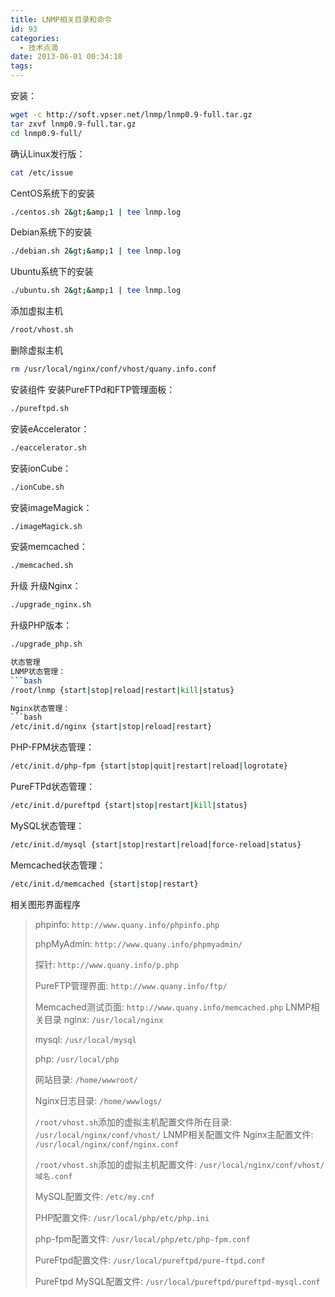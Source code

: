 ```yaml
---
title: LNMP相关目录和命令
id: 93
categories:
  - 技术点滴
date: 2013-06-01 00:34:10
tags:
---
```


安装：
```bash
wget -c http://soft.vpser.net/lnmp/lnmp0.9-full.tar.gz
tar zxvf lnmp0.9-full.tar.gz
cd lnmp0.9-full/
```

确认Linux发行版：
```bash
cat /etc/issue
```

CentOS系统下的安装
```bash
./centos.sh 2&gt;&amp;1 | tee lnmp.log
```

Debian系统下的安装
```bash
./debian.sh 2&gt;&amp;1 | tee lnmp.log
```

Ubuntu系统下的安装
```bash
./ubuntu.sh 2&gt;&amp;1 | tee lnmp.log
```
<!--more-->
添加虚拟主机
```bash
/root/vhost.sh
```

删除虚拟主机
```bash
rm /usr/local/nginx/conf/vhost/quany.info.conf
```

安装组件
安装PureFTPd和FTP管理面板：
```bash
./pureftpd.sh
```

安装eAccelerator：
```bash
./eaccelerator.sh
```

安装ionCube：
```bash
./ionCube.sh
```

安装imageMagick：
```bash
./imageMagick.sh
```

安装memcached：
```bash
./memcached.sh
```

升级
升级Nginx：
```bash
./upgrade_nginx.sh
```

升级PHP版本：
```bash
./upgrade_php.sh

状态管理
LNMP状态管理：
```bash
/root/lnmp {start|stop|reload|restart|kill|status}

Nginx状态管理：
```bash
/etc/init.d/nginx {start|stop|reload|restart}
```

PHP-FPM状态管理：
```bash
/etc/init.d/php-fpm {start|stop|quit|restart|reload|logrotate}
```

PureFTPd状态管理：
```bash
/etc/init.d/pureftpd {start|stop|restart|kill|status}
```

MySQL状态管理：
```bash
/etc/init.d/mysql {start|stop|restart|reload|force-reload|status}
```

Memcached状态管理：
```bash
/etc/init.d/memcached {start|stop|restart}
```

相关图形界面程序
> phpinfo: `http://www.quany.info/phpinfo.php`
> 
> phpMyAdmin: `http://www.quany.info/phpmyadmin/`
> 
> 探针: `http://www.quany.info/p.php`
> 
> PureFTP管理界面: `http://www.quany.info/ftp/`
> 
> Memcached测试页面: `http://www.quany.info/memcached.php`
LNMP相关目录
> nginx: `/usr/local/nginx`
> 
> mysql: `/usr/local/mysql`
> 
> php: `/usr/local/php`
> 
> 网站目录: `/home/wwwroot/`
> 
> Nginx日志目录: `/home/wwwlogs/`
> 
> `/root/vhost.sh`添加的虚拟主机配置文件所在目录: `/usr/local/nginx/conf/vhost/`
LNMP相关配置文件
> Nginx主配置文件: `/usr/local/nginx/conf/nginx.conf`
> 
> `/root/vhost.sh`添加的虚拟主机配置文件: `/usr/local/nginx/conf/vhost/域名.conf`
> 
> MySQL配置文件: `/etc/my.cnf`
> 
> PHP配置文件: `/usr/local/php/etc/php.ini`
> 
> php-fpm配置文件: `/usr/local/php/etc/php-fpm.conf`
> 
> PureFtpd配置文件: `/usr/local/pureftpd/pure-ftpd.conf`
> 
> PureFtpd MySQL配置文件: `/usr/local/pureftpd/pureftpd-mysql.conf`